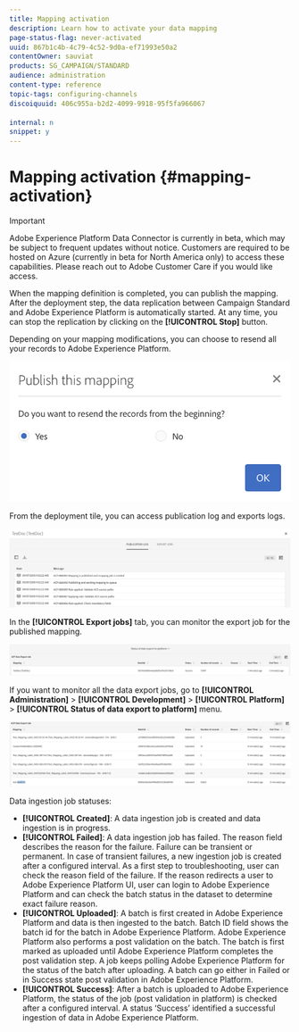 ```yaml
---
title: Mapping activation
description: Learn how to activate your data mapping
page-status-flag: never-activated
uuid: 867b1c4b-4c79-4c52-9d0a-ef71993e50a2
contentOwner: sauviat
products: SG_CAMPAIGN/STANDARD
audience: administration
content-type: reference
topic-tags: configuring-channels
discoiquuid: 406c955a-b2d2-4099-9918-95f5fa966067

internal: n
snippet: y
---
```


# Mapping activation {#mapping-activation}

>[!IMPORTANT]
>
>Adobe Experience Platform Data Connector is currently in beta, which may be subject to frequent updates without notice. Customers are required to be hosted on Azure (currently in beta for North America only) to access these capabilities. Please reach out to Adobe Customer Care if you would like access.

When the mapping definition is completed, you can publish the mapping. After the deployment step, the data replication between Campaign Standard and Adobe Experience Platform is automatically started. At any time, you can stop the replication by clicking on the **[!UICONTROL Stop]** button.

Depending on your mapping modifications, you can choose to resend all your records to Adobe Experience Platform.

![](assets/aep_publishmapping.png)

From the deployment tile, you can access publication log and exports logs.

![](assets/aep_publog.png)

In the **[!UICONTROL Export jobs]** tab, you can monitor the export job for the published mapping.

![](assets/aep_jobstatus.png)

If you want to monitor all the data export jobs, go to **[!UICONTROL Administration]** > **[!UICONTROL Development]** > **[!UICONTROL Platform]** > **[!UICONTROL Status of data export to platform]** menu.

![](assets/aep_statusmapping.png)

Data ingestion job statuses:

* **[!UICONTROL Created]**: A data ingestion job is created and data ingestion is in progress.
* **[!UICONTROL Failed]**: A data ingestion job has failed. The reason field describes the reason for the failure. Failure can be transient or permanent. In case of transient failures, a new ingestion job is created after a configured interval. As a first step to troubleshooting, user can check the reason field of the failure. If the reason redirects a user to Adobe Experience Platform UI, user can login to Adobe Experience Platform and can check the batch status in the dataset to determine exact failure reason. 
* **[!UICONTROL Uploaded]**: A batch is first created in Adobe Experience Platform and data is then ingested to the batch. Batch ID field shows the batch id for the batch in Adobe Experience Platform. Adobe Experience Platform also performs a post validation on the batch. The batch is first marked as uploaded until Adobe Experience Platform completes the post validation step. A job keeps polling Adobe Experience Platform for the status of the batch after uploading. A batch can go either in Failed or in Success state post validation in Adobe Experience Platform.
* **[!UICONTROL Success]**: After a batch is uploaded to Adobe Experience Platform, the status of the job (post validation in platform) is checked after a configured interval. A status ‘Success’ identified a successful ingestion of data in Adobe Experience Platform.
